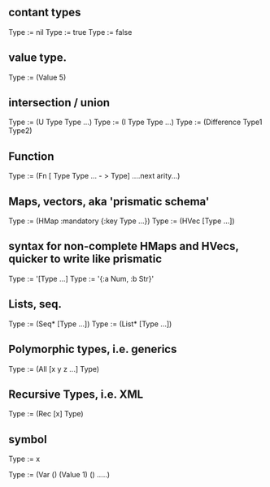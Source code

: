## contant types

Type := nil
Type := true
Type := false

## value type.
Type := (Value 5)


## intersection / union
Type := (U Type Type ...)
Type := (I Type Type ...)
Type := (Difference Type1 Type2)

## Function
Type := (Fn [ Type Type ... -  > Type]
             ....next arity...)


## Maps, vectors, aka 'prismatic schema'
Type := (HMap :mandatory {:key Type ...})
Type := (HVec [Type ...])

## syntax for non-complete HMaps and HVecs, quicker to write like prismatic
Type := '[Type ...]
Type := '{:a Num, :b Str}'

## Lists, seq.
Type := (Seq* [Type ...])
Type := (List* [Type ...])

## Polymorphic types, i.e. generics

Type := (All [x y z ...] Type)

## Recursive Types, i.e. XML
Type := (Rec [x] Type)

## symbol
Type := x 

Type := (Var  () (Value 1) () .....)

